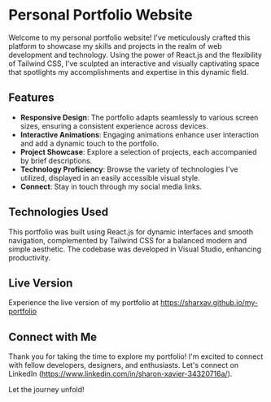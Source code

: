 # Personal Portfolio Website
Welcome to my personal portfolio website! I've meticulously crafted this platform to showcase my skills and projects in the realm of web development and technology. Using the power of React.js and the flexibility of Tailwind CSS, I've sculpted an interactive and visually captivating space that spotlights my accomplishments and expertise in this dynamic field.

## Features
- **Responsive Design**: The portfolio adapts seamlessly to various screen sizes, ensuring a consistent experience across devices.
- **Interactive Animations**: Engaging animations enhance user interaction and add a dynamic touch to the portfolio.
- **Project Showcase**: Explore a selection of projects, each accompanied by brief descriptions.
- **Technology Proficiency**: Browse the variety of technologies I've utilized, displayed in an easily accessible visual style.
- **Connect**: Stay in touch through my social media links.

## Technologies Used
This portfolio was built using React.js for dynamic interfaces and smooth navigation, complemented by Tailwind CSS for a balanced modern and simple aesthetic. The codebase was developed in Visual Studio, enhancing productivity.

## Live Version
Experience the live version of my portfolio at https://sharxav.github.io/my-portfolio

## Connect with Me
Thank you for taking the time to explore my portfolio! I'm excited to connect with fellow developers, designers, and enthusiasts. Let's connect on LinkedIn (https://www.linkedin.com/in/sharon-xavier-34320716a/).

Let the journey unfold! 

